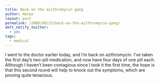 ```yaml
---
title: Back on the azithromycin gang
author: Harpo
layout: post
permalink: /2008/09/23/back-on-the-azithromycin-gang/
aktt_notify_twitter:
  - yes
tags:
  - medical
---
```

I went to the doctor earlier today, and I&#8217;m back on azithromycin. I&#8217;ve taken the first day&#8217;s two-pill medication, and now have four days of one pill each. Although I haven&#8217;t been contagious since I took it the first time, the hope is that this second round will help to knock out the symptoms, which are proving quite tenacious.